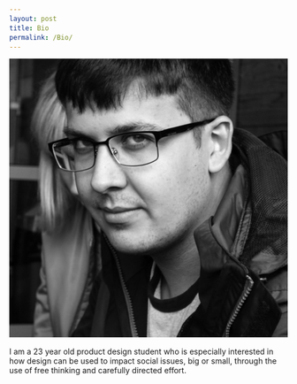 ```yaml
---
layout: post
title: Bio
permalink: /Bio/
---
```


![Bio](assets\images\About\me.jpg)

I am a 23 year old product design student who is especially
interested in how design can be used to impact social issues, big or small, through the use of free thinking and carefully directed effort.
